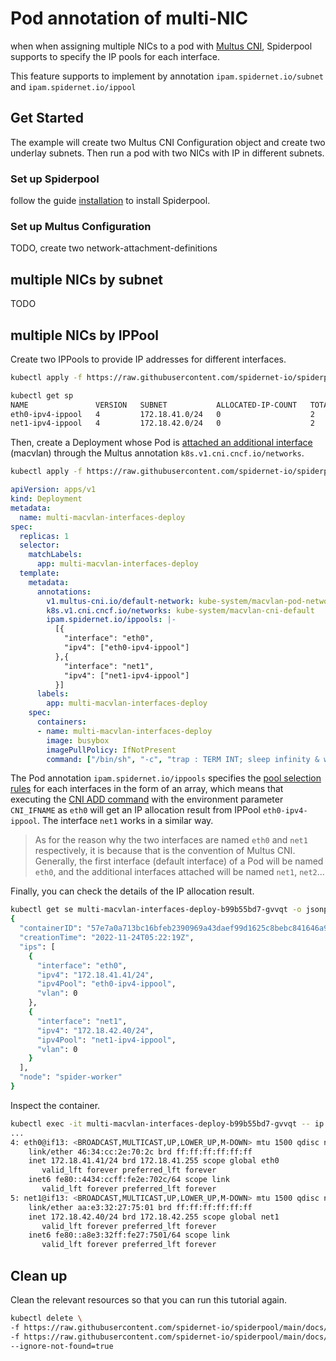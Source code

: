 # Pod annotation of multi-NIC

when when assigning multiple NICs to a pod with [Multus CNI](https://github.com/k8snetworkplumbingwg/multus-cni), Spiderpool supports to specify the IP pools for each interface.

This feature supports to implement by annotation `ipam.spidernet.io/subnet` and `ipam.spidernet.io/ippool` 

## Get Started

The example will create two Multus CNI Configuration object and create two underlay subnets.
Then run a pod with two NICs with IP in different subnets.

### Set up Spiderpool

follow the guide [installation](https://github.com/spidernet-io/spiderpool/blob/main/docs/usage/install.md) to install Spiderpool.

### Set up Multus Configuration

TODO, create two network-attachment-definitions

## multiple NICs by subnet

TODO

## multiple NICs by IPPool

Create two IPPools to provide IP addresses for different interfaces.

```bash
kubectl apply -f https://raw.githubusercontent.com/spidernet-io/spiderpool/main/docs/example/multi-interfaces-annotation/different-segment-ipv4-ippools.yaml
```

```bash
kubectl get sp
NAME               VERSION   SUBNET           ALLOCATED-IP-COUNT   TOTAL-IP-COUNT   DISABLE
eth0-ipv4-ippool   4         172.18.41.0/24   0                    2                false
net1-ipv4-ippool   4         172.18.42.0/24   0                    2                false
```

Then, create a Deployment whose Pod is [attached an additional interface](https://github.com/k8snetworkplumbingwg/multus-cni/blob/master/docs/quickstart.md#creating-a-pod-that-attaches-an-additional-interface) (macvlan) through the Multus annotation `k8s.v1.cni.cncf.io/networks`.

```bash
kubectl apply -f https://raw.githubusercontent.com/spidernet-io/spiderpool/main/docs/example/multi-interfaces-annotation/multi-macvlan-interfaces-deploy.yaml
```

```yaml
apiVersion: apps/v1
kind: Deployment
metadata:
  name: multi-macvlan-interfaces-deploy
spec:
  replicas: 1
  selector:
    matchLabels:
      app: multi-macvlan-interfaces-deploy
  template:
    metadata:
      annotations:
        v1.multus-cni.io/default-network: kube-system/macvlan-pod-network
        k8s.v1.cni.cncf.io/networks: kube-system/macvlan-cni-default
        ipam.spidernet.io/ippools: |-
          [{
            "interface": "eth0",
            "ipv4": ["eth0-ipv4-ippool"]
          },{
            "interface": "net1",
            "ipv4": ["net1-ipv4-ippool"]
          }]
      labels:
        app: multi-macvlan-interfaces-deploy
    spec:
      containers:
      - name: multi-macvlan-interfaces-deploy
        image: busybox
        imagePullPolicy: IfNotPresent
        command: ["/bin/sh", "-c", "trap : TERM INT; sleep infinity & wait"]
```

The Pod annotation `ipam.spidernet.io/ippools` specifies the [pool selection rules](TODO) for each interfaces in the form of an array, which means that executing the [CNI ADD command](https://www.cni.dev/docs/spec/#cni-operations) with the environment parameter `CNI_IFNAME` as `eth0` will get an IP allocation result from IPPool `eth0-ipv4-ippool`. The interface `net1` works in a similar way.

>As for the reason why the two interfaces are named `eth0` and `net1` respectively, it is because that is the convention of Multus CNI. Generally, the first interface (default interface) of a Pod will be named `eth0`, and the additional interfaces attached will be named `net1`, `net2`...

Finally, you can check the details of the IP allocation result.

```bash
kubectl get se multi-macvlan-interfaces-deploy-b99b55bd7-gvvqt -o jsonpath='{.status.current}' | jq
{
  "containerID": "57e7a0a713bc16bfeb2390969a43daef99d1625c8bebc841646a90fa854900f3",
  "creationTime": "2022-11-24T05:22:19Z",
  "ips": [
    {
      "interface": "eth0",
      "ipv4": "172.18.41.41/24",
      "ipv4Pool": "eth0-ipv4-ippool",
      "vlan": 0
    },
    {
      "interface": "net1",
      "ipv4": "172.18.42.40/24",
      "ipv4Pool": "net1-ipv4-ippool",
      "vlan": 0
    }
  ],
  "node": "spider-worker"
}
```

Inspect the container.

```bash
kubectl exec -it multi-macvlan-interfaces-deploy-b99b55bd7-gvvqt -- ip a
...
4: eth0@if13: <BROADCAST,MULTICAST,UP,LOWER_UP,M-DOWN> mtu 1500 qdisc noqueue 
    link/ether 46:34:cc:2e:70:2c brd ff:ff:ff:ff:ff:ff
    inet 172.18.41.41/24 brd 172.18.41.255 scope global eth0
       valid_lft forever preferred_lft forever
    inet6 fe80::4434:ccff:fe2e:702c/64 scope link 
       valid_lft forever preferred_lft forever
5: net1@if13: <BROADCAST,MULTICAST,UP,LOWER_UP,M-DOWN> mtu 1500 qdisc noqueue 
    link/ether aa:e3:32:27:75:01 brd ff:ff:ff:ff:ff:ff
    inet 172.18.42.40/24 brd 172.18.42.255 scope global net1
       valid_lft forever preferred_lft forever
    inet6 fe80::a8e3:32ff:fe27:7501/64 scope link 
       valid_lft forever preferred_lft forever
```

## Clean up

Clean the relevant resources so that you can run this tutorial again.

```bash
kubectl delete \
-f https://raw.githubusercontent.com/spidernet-io/spiderpool/main/docs/example/multi-interfaces-annotation/different-segment-ipv4-ippools.yaml \
-f https://raw.githubusercontent.com/spidernet-io/spiderpool/main/docs/example/multi-interfaces-annotation/macvlan-cni-default.yaml \
--ignore-not-found=true
```

